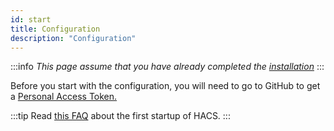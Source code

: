 ```yaml
---
id: start
title: Configuration
description: "Configuration"
---
```


:::info
_This page assume that you have already completed the [installation](/docs/installation/prerequisites)_
:::

Before you start with the configuration, you will need to go to GitHub to get a [Personal Access Token.](/docs/configuration/pat)


:::tip
Read [this FAQ](/docs/faq/initial_startup) about the first startup of HACS.
:::